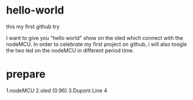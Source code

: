 # hello-world
this my first github try

I want to give you "hello world" show on the oled which connect with the nodeMCU. In order to celebrate my first project on github, i will also toogle the two led on the nodeMCU in different period time.

# prepare
1.nodeMCU
2.oled (0.96)
3.Dupont Line 4
